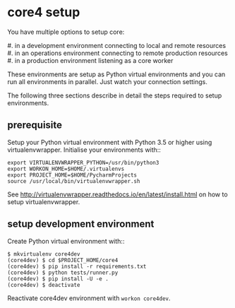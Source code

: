 core4 setup
===========

You have multiple options to setup core:

#. in a development environment connecting to local and remote resources
#. in an operations environment connecting to remote production resources
#. in a production environment listening as a core worker

These environments are setup as Python virtual environments and you can run
all environments in parallel. Just watch your connection settings.

The following three sections describe in detail the steps required to setup
environments.

prerequisite
------------

Setup your Python virtual environment with Python 3.5 or higher using
virtualenvwrapper. Initialise your environments with::

    export VIRTUALENVWRAPPER_PYTHON=/usr/bin/python3
    export WORKON_HOME=$HOME/.virtualenvs
    export PROJECT_HOME=$HOME/PycharmProjects
    source /usr/local/bin/virtualenvwrapper.sh

See http://virtualenvwrapper.readthedocs.io/en/latest/install.html on how to
setup virtualenvwrapper.


setup development environment
-----------------------------

Create Python virtual environment with::

    $ mkvirtualenv core4dev
    (core4dev) $ cd $PROJECT_HOME/core4
    (core4dev) $ pip install -r requirements.txt
    (core4dev) $ python tests/runner.py
    (core4dev) $ pip install -U -e .
    (core4dev) $ deactivate

Reactivate core4dev environment with `workon core4dev`.


